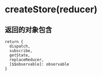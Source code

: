 # createStore(reducer)

## 返回的对象包含
~~~
return {
  dispatch,
  subscribe,
  getState,
  replaceReducer,
  [$$observable]: observable
}
~~~
